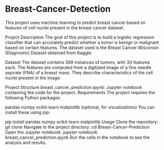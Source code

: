 # Breast-Cancer-Detection

This project uses machine learning to predict breast cancer based on features of cell nuclei present in the breast cancer dataset.

Project Description
The goal of this project is to build a logistic regression classifier that can accurately predict whether a tumor is benign or malignant based on certain features. The dataset used is the Breast Cancer Wisconsin (Diagnostic) Dataset obtained from Kaggle.

Dataset
The dataset contains 569 instances of tumors, with 30 features each. The features are computed from a digitized image of a fine needle aspirate (FNA) of a breast mass. They describe characteristics of the cell nuclei present in the image.

Project Structure
breast_cancer_prediction.ipynb: Jupyter notebook containing the code for the project.
Requirements
The project requires the following Python packages:

pandas
numpy
scikit-learn
matplotlib (optional, for visualizations)
You can install these using pip:

pip install pandas numpy scikit-learn matplotlib
Usage
Clone the repository:
git clone 
Navigate to the project directory:
cd Breast-Cancer-Prediction
Open the Jupyter notebook:
jupyter notebook breast_cancer_prediction.ipynb
Run the cells in the notebook to see the analysis and results.

